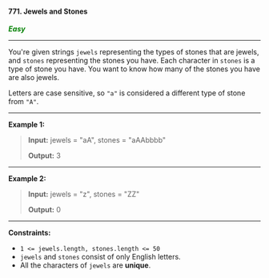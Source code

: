 #### 771. Jewels and Stones

<span style="color:green">***Easy***</span>
___

You're given strings `jewels` representing the types of stones that are jewels, and `stones` representing the stones you have. Each character in `stones` is a type of stone you have. You want to know how many of the stones you have are also jewels.

Letters are case sensitive, so `"a"` is considered a different type of stone from `"A"`.
___

**Example 1:**

>**Input:** jewels = "aA", stones = "aAAbbbb"
>
>**Output:** 3 
___

**Example 2:**

>**Input:** jewels = "z", stones = "ZZ"
>
>**Output:** 0 
___

**Constraints:**

*   `1 <= jewels.length, stones.length <= 50`
*   `jewels` and `stones` consist of only English letters.
*   All the characters of `jewels` are **unique**.